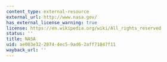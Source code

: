 ```yaml
---
content_type: external-resource
external_url: http://www.nasa.gov/
has_external_license_warning: true
license: https://en.wikipedia.org/wiki/All_rights_reserved
status: ''
title: NASA
uid: ae003e32-2874-4ec5-9ad6-2aff71847f11
wayback_url: ''
---
```

